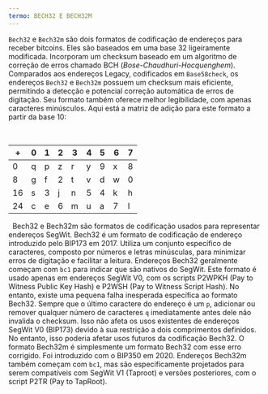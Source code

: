 ```yaml
---
termo: BECH32 E BECH32M
---
```


`Bech32` e `Bech32m` são dois formatos de codificação de endereços para receber bitcoins. Eles são baseados em uma base 32 ligeiramente modificada. Incorporam um checksum baseado em um algoritmo de correção de erros chamado BCH (*Bose-Chaudhuri-Hocquenghem*). Comparados aos endereços Legacy, codificados em `Base58check`, os endereços `Bech32` e `Bech32m` possuem um checksum mais eficiente, permitindo a detecção e potencial correção automática de erros de digitação. Seu formato também oferece melhor legibilidade, com apenas caracteres minúsculos. Aqui está a matriz de adição para este formato a partir da base 10:

&nbsp;

| +   | 0   | 1   | 2   | 3   | 4   | 5   | 6   | 7   |
| --- | --- | --- | --- | --- | --- | --- | --- | --- |
| 0   | q   | p   | z   | r   | y   | 9   | x   | 8   |
| 8   | g   | f   | 2   | t   | v   | d   | w   | 0   |
| 16  | s   | 3   | j   | n   | 5   | 4   | k   | h   |
| 24  | c   | e   | 6   | m   | u   | a   | 7   | l   |

&nbsp;
Bech32 e Bech32m são formatos de codificação usados para representar endereços SegWit. Bech32 é um formato de codificação de endereço introduzido pelo BIP173 em 2017. Utiliza um conjunto específico de caracteres, composto por números e letras minúsculas, para minimizar erros de digitação e facilitar a leitura. Endereços Bech32 geralmente começam com `bc1` para indicar que são nativos do SegWit. Este formato é usado apenas em endereços SegWit V0, com os scripts P2WPKH (Pay to Witness Public Key Hash) e P2WSH (Pay to Witness Script Hash). No entanto, existe uma pequena falha inesperada específica ao formato Bech32. Sempre que o último caractere do endereço é um `p`, adicionar ou remover qualquer número de caracteres `q` imediatamente antes dele não invalida o checksum. Isso não afeta os usos existentes de endereços SegWit V0 (BIP173) devido à sua restrição a dois comprimentos definidos. No entanto, isso poderia afetar usos futuros da codificação Bech32. O formato Bech32m é simplesmente um formato Bech32 com esse erro corrigido. Foi introduzido com o BIP350 em 2020. Endereços Bech32m também começam com `bc1`, mas são especificamente projetados para serem compatíveis com SegWit V1 (Taproot) e versões posteriores, com o script P2TR (Pay to TapRoot).